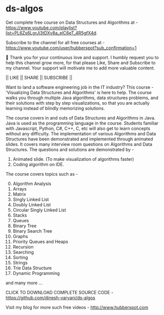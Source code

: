 # ds-algos

Get complete free course on Data Structures and Algorithms at - https://www.youtube.com/playlist?list=PL6Zs6LgrJj3tDXv8a_elC6eT_4R5gfX4d.

Subscribe to the channel for all free courses at - https://www.youtube.com/user/hubberspot?sub_confirmation=1

🙏 Thank you for your continuous love and support. I humbly request you to help this channel grow more, for that please Like, Share and Subscribe to my channel. Your support will motivate me to add more valuable content.

|| LIKE || SHARE || SUBSCRIBE ||

Want to land a software engineering job in the IT industry? This course - 'Visualizing Data Structures and Algorithms' is here to help. The course walks you through multiple Java algorithms, data structures problems, and their solutions with step by step
visualizations, so that you are actually learning instead of blindly memorizing solutions.

The course covers in and outs of Data Structures and Algorithms in Java. Java is used as the programming language in the course. Students familiar with Javascript, Python, C#, C++, C, etc will also get to learn concepts without any difficulty. The
implementation of various Algorithms and Data Structures have been demonstrated and implemented through animated slides. It covers many interview room questions on Algorithms and Data Structures. The questions and solutions are demonstrated by -

1. Animated slide. (To make visualization of algorithms faster)
2. Coding algorithm on IDE.

The course covers topics such as -

0. Algorithm Analysis
1. Arrays
2. Matrix
3. Singly Linked List
4. Doubly Linked List
5. Circular Singly Linked List
6. Stacks
7. Queues
8. Binary Tree
9. Binary Search Tree
10. Graphs
11. Priority Queues and Heaps
12. Recursion
13. Searching
14. Sorting
15. Strings
16. Trie Data Structure
17. Dynamic Programming

and many more ...

CLICK TO DOWNLOAD COMPLETE SOURCE CODE -
https://github.com/dinesh-varyani/ds-algos

Visit my blog for more such free videos -
http://www.hubberspot.com
